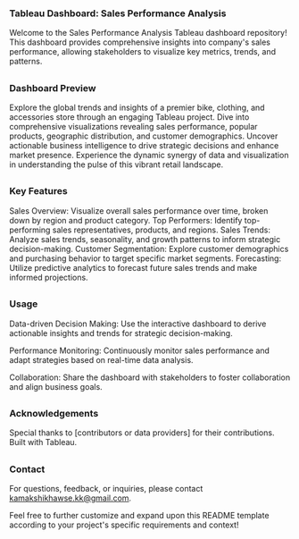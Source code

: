### Tableau Dashboard: Sales Performance Analysis

Welcome to the Sales Performance Analysis Tableau dashboard repository! This dashboard provides comprehensive insights into  company's sales performance, allowing stakeholders to visualize key metrics, trends, and patterns.
##

### Dashboard Preview

Explore the global trends and insights of a premier bike, clothing, and accessories store through an engaging Tableau project. Dive into comprehensive visualizations revealing sales performance, popular products, geographic distribution, and customer demographics. Uncover actionable business intelligence to drive strategic decisions and enhance market presence. Experience the dynamic synergy of data and visualization in understanding the pulse of this vibrant retail landscape.
##

### Key Features
Sales Overview: Visualize overall sales performance over time, broken down by region and product category.
Top Performers: Identify top-performing sales representatives, products, and regions.
Sales Trends: Analyze sales trends, seasonality, and growth patterns to inform strategic decision-making.
Customer Segmentation: Explore customer demographics and purchasing behavior to target specific market segments.
Forecasting: Utilize predictive analytics to forecast future sales trends and make informed projections.
##

### Usage
Data-driven Decision Making:  Use the interactive dashboard to derive actionable insights and trends for strategic decision-making.

Performance Monitoring:  Continuously monitor sales performance and adapt strategies based on real-time data analysis.

Collaboration:  Share the dashboard with stakeholders to foster collaboration and align business goals.
##

### Acknowledgements
Special thanks to [contributors or data providers] for their contributions.
Built with Tableau.
##

### Contact
For questions, feedback, or inquiries, please contact kamakshikhawse.kk@gmail.com.

Feel free to further customize and expand upon this README template according to your project's specific requirements and context!
